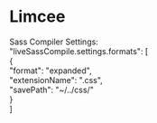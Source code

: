 # Limcee

Sass Compiler Settings:  
"liveSassCompile.settings.formats": [  
    {  
      "format": "expanded",  
      "extensionName": ".css",  
      "savePath": "~/../css/"  
    }  
  ]  
